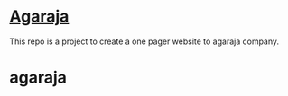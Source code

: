 # [Agaraja](www.agaraja.com/)

This repo is a project to create a one pager website to agaraja company.

# agaraja
